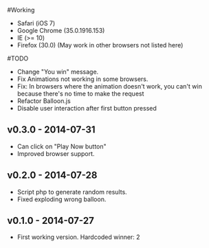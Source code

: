 #Working
- Safari (iOS 7)
- Google Chrome (35.0.1916.153)
- IE (>= 10)
- Firefox (30.0)
(May work in other browsers not listed here)

#TODO
- Change "You win" message.
- Fix Animations not working in some browsers.
- Fix: In browsers where the animation doesn't work, you can't win because there's no time to make the request
- Refactor Balloon.js
- Disable user interaction after first button pressed

## v0.3.0 - 2014-07-31
- Can click on "Play Now button"
- Improved browser support.

## v0.2.0 - 2014-07-28
- Script php to generate random results.
- Fixed exploding wrong balloon.

## v0.1.0 - 2014-07-27
- First working version. Hardcoded winner: 2
